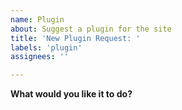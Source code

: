 ```yaml
---
name: Plugin
about: Suggest a plugin for the site
title: 'New Plugin Request: '
labels: 'plugin'
assignees: ''

---
```


**What would you like it to do?**